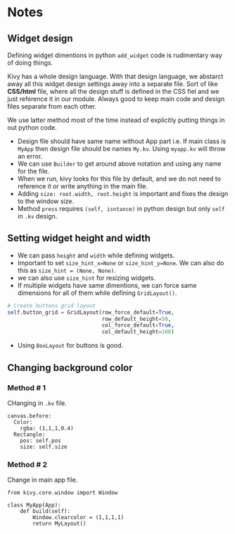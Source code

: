 # Notes

## Widget design
Defining widget dimentions in python `add_widget` code is rudimentary way of doing things.

Kivy has a whole design language. With that design language, we abstarct away all this widget design settings away into a separate file. Sort of like **CSS/html** file, where all the design stuff is defined in the CSS fiel and we just reference it in our module. Always good to keep main code and design files separate from each other.

We use latter method most of the time instead of explicitly putting things in out python code.

* Design file should have same name without App part i.e. If main class is `MyApp` then design file should be names `My.kv`. Using `myapp.kv` will throw an error.
* We can use `Builder` to get around above notation and using any name for the file.
* When we run, kivy looks for this file by default, and we do not need to reference it or write anything in the main file.
* Adding `size: root.width, root.height` is important and fixes the design to the window size.
* Method `press` requires `(self, isntance)` in python design but only `self` in `.kv` design.

## Setting widget height and width
* We can pass `height` and `width` while defining widgets. 
* Important to set `size_hint_x=None` or `size_hint_y=None`. We can also do this as `size_hint = (None, None)`.
* we can also use `size_hint` for resizing widgets.
* If multiple widgets have same dimentions, we can force same dimensions for all of them while defining `GridLayout()`.

```python
# Create buttons grid layout
self.button_grid = GridLayout(row_force_default=True,
                              row_default_height=50,
                              col_force_default=True,
                              col_default_height=100)

```

* Using `BoxLayout` for buttons is good.

## Changing background color
### Method # 1
CHanging in `.kv` file.

```
canvas.before:
  Color:
  	rgba: (1,1,1,0.4)
  Rectangle:
  	pos: self.pos
  	size: self.size
```

### Method # 2
Change in main app file.
```
from kivy.core.window import Window

class MyApp(App):
    def build(self):
        Window.clearcolor = (1,1,1,1)
        return MyLayout()
```